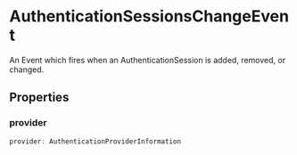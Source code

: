 # AuthenticationSessionsChangeEvent

An Event which fires when an AuthenticationSession is added, removed, or changed.

## Properties

### provider

```typescript
provider: AuthenticationProviderInformation
```

[AuthenticationProviderInformation]: AuthenticationProviderInformation.md
